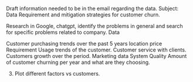 Draft information needed to be in the email regarding the data.
Subject: Data Requirement and mitigation strategies for customer churn.

Research in Google, chatgpt, identify the problems in general and search for specific problems related to company.
Data 

Customer purchasing trends over the past 5 years
location
price
Requirement
Usage trends of the customer.
Customer service with clients.
Customers growth over the period.
Marketing data
System Quality
Amount of customer churning per year and what are they choosing.

3. Plot different factors vs customers.
